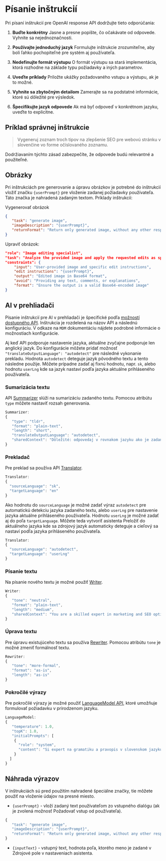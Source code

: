 # Písanie inštrukcií

Pri písaní inštrukcií pre OpenAI response API dodržujte tieto odporúčania:

1. **Buďte konkrétny**
    Jasne a presne popíšte, čo očakávate od odpovede. Vyhnite sa nejednoznačnosti.

2. **Používajte jednoduchý jazyk**
    Formulujte inštrukcie zrozumiteľne, aby boli ľahko pochopiteľné pre systém aj používateľa.

3. **Nedefinujte formát výstupu**
    O formát výstupu sa stará implementácia, ktorá rozhodne na základe typu požiadavky a iných parametrov.

4. **Uveďte príklady**
    Priložte ukážky požadovaného vstupu a výstupu, ak je to možné.

5. **Vyhnite sa zbytočným detailom**
    Zamerajte sa na podstatné informácie, ktoré sú dôležité pre výsledok.

6. **Špecifikujte jazyk odpovede**
    Ak má byť odpoveď v konkrétnom jazyku, uveďte to explicitne.

## Príklad správnej inštrukcie

> Vygeneruj zoznam troch tipov na zlepšenie SEO pre webovú stránku v slovenčine vo forme očíslovaného zoznamu.

Dodržiavaním týchto zásad zabezpečíte, že odpovede budú relevantné a použiteľné.

## Obrázky

Pri inštrukciách pre generovanie a úpravu obrázkov je potrebné do inštrukcií vložiť značku `{userPrompt}` pre vloženie zadanej požiadavky používateľa. Táto značka je nahradená zadaným textom. Príklady inštrukcií:

Vygenerovať obrázok

```json
{
   "task": "generate image",
   "imageDescription": "{userPrompt}",
   "returnFormat": "Return only generated image, without any other response. Image return as Base64."
}
```

Upraviť obrázok:

```json
"role": "Image editing specialist",
"task": "Analyze the provided image and apply the requested edits as specified in the user input. Return the edited image encoded in Base64 format without any additional response or explanation.",
"constraints": {
    "input": "User-provided image and specific edit instructions",
    "edit instructions": "{userPrompt}",
    "output": "Edited image in Base64 format",
    "avoid": "Providing any text, comments, or explanations",
    "format": "Ensure the output is a valid Base64-encoded image"
}
```

## AI v prehliadači

Písanie inštrukcií pre AI v prehliadači je špecifické podľa [možností dostupného API](https://developer.chrome.com/docs/ai/built-in-apis). Inštrukcia je rozdelená na názov API a následnú konfiguráciu. V odkaze na `MDM` dokumentáciu nájdete podrobné informácie o možnostiach konfigurácie.

Aj keď API podporuje nastavenie jazyka, aktuálne zvyčajne podporuje len anglický jazyk. Do konfigurácie môžete pridať možnosť `"translateOutputLanguage": "autodetect"` pre následné vykonanie prekladu. Hodnota `autodetect` deteguje jazyk pôvodného textu a tento následne použije. Môžete prípadne zadať aj fixnú hodnotu, napr. `sk`, alebo hodnotu `userLng` kde sa jazyk nastaví podľa jazyka aktuálne prihláseného používateľa.

### Sumarizácia textu

API [Summarizer](https://developer.mozilla.org/en-US/docs/Web/API/Summarizer) slúži na sumarizáciu zadaného textu. Pomocou atribútu `type` môžete nastaviť rozsah generovania.

```JavaScript
Summarizer:
{
   "type": "tldr",
   "format": "plain-text",
   "length": "short",
   "translateOutputLanguage": "autodetect",
   "sharedContext": "Dôležité: odpovedaj v rovnakom jazyku ako je zadaný text, nemeň jazyk!"
}
```

### Prekladač

Pre preklad sa používa API [Translator](https://developer.mozilla.org/en-US/docs/Web/API/Translator_and_Language_Detector_APIs).

```JavaScript
Translator:
{
  "sourceLanguage": "sk",
  "targetLanguage": "en"
}
```

Ako hodnotu do `sourceLanguage` je možné zadať výraz `autodetect` pre automatickú detekciu jazyka zadaného textu, alebo `userLng` pre nastavenie jazyka aktuálne prihláseného používateľa. Hodnotu `userLng` je možné zadať aj do poľa `targetLanguage`. Môžete teda vytvoriť asistenta Preložiť do aktuálneho jazyka kde sa zdrojový jazyk automaticky deteguje a cieľový sa nastaví podľa jazyka prihláseného používateľa.

```JavaScript
Translator:
{
  "sourceLanguage": "autodetect",
  "targetLanguage": "userLng"
}
```

### Písanie textu

Na písanie nového textu je možné použiť [Writer](https://developer.chrome.com/docs/ai/built-in-apis).

```JavaScript
Writer:
{
   "tone": "neutral",
   "format": "plain-text",
   "length": "medium",
   "sharedContext": "You are a skilled expert in marketing and SEO optimization. Odpovedaj v slovenskom jazyku"
}
```

### Úprava textu

Pre úpravu existujúceho textu sa používa [Rewriter](https://developer.chrome.com/docs/ai/built-in-apis). Pomocou atribútu `tone` je možné zmeniť formálnosť textu.

```JavaScript
Rewriter:
{
   "tone": "more-formal",
   "format": "as-is",
   "length": "as-is"
}
```

### Pokročilé výrazy

Pre pokročilé výrazy je možné použiť [LanguageModel API](https://developer.chrome.com/docs/ai/prompt-api), ktoré umožňuje formulovať požiadavku v prirodzenom jazyku.

```JavaScript
LanguageModel:
{
   "temperature": 1.0,
   "topK": 1.0,
   "initialPrompts": [
    {
      "role": "system",
      "content": "Si expert na gramatiku a pravopis v slovenskom jazyku. Oprav gramatické, pravopisné a sémantické chyby v texte. Doplň chýbajúce čiarky a interupčné znamienka ako mäkčene a dĺžne. Odpovedaj v slovenskom jazyku a odpovedz iba upraveným textom bez doplňujúcich vysvetlení."
    }
  ]
}
```

## Náhrada výrazov

V inštrukciách sú pred použitím nahradené špeciálne značky, tie môžete použiť na vloženie údajov na presné miesto.

- `{userPrompt}` - vloží zadaný text používateľom zo vstupného dialógu (ak je zvolená možnosť Požadovať vstup od používateľa).

```JavaScript
{
   "task": "generate image",
   "imageDescription": "{userPrompt}",
   "returnFormat": "Return only generated image, without any other response. Image return as Base64."
}
```

- `{inputText}` - vstupný text, hodnota poľa, ktorého meno je zadané v Zdrojové pole v nastaveniach asistenta.